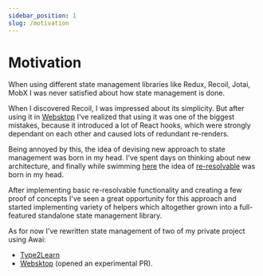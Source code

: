 ```yaml
---
sidebar_position: 1
slug: /motivation
---
```


# Motivation

When using different state management libraries like Redux, Recoil, Jotai, MobX I was never satisfied about how state management is done.

When I discovered Recoil, I was impressed about its simplicity. But after using it in [Websktop](https://websktop.com) I've realized that using it was one of the biggest mistakes, because it introduced a lot of React hooks, which were strongly dependant on each other and caused lots of redundant re-renders.

Being annoyed by this, the idea of devising new approach to state management was born in my head. I've spent days on thinking about new architecture, and finally while swimming [here](https://maps.app.goo.gl/SUsLJhfjSMbCfUJs6) the idea of [re-resolvable](/re-resolvable) was born in my head.

After implementing basic re-resolvable functionality and creating a few proof of concepts I've seen a great opportunity for this approach and started implementing variety of helpers which altogether grown into a full-featured standalone state management library.

As for now I've rewritten state management of two of my private project using Awai:
- [Type2Learn](https://github.com/yuriyyakym/type2learn)
- [Websktop](https://websktop.com) (opened an experimental PR).
